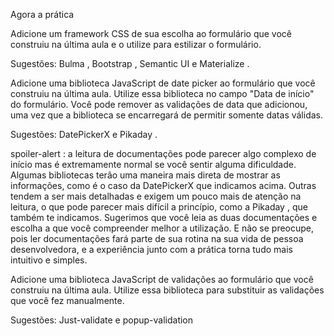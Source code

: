 Agora a prática

Adicione um framework CSS de sua escolha ao formulário que você construiu na última aula e o utilize para estilizar o formulário.

Sugestões: Bulma , Bootstrap , Semantic UI e Materialize .

Adicione uma biblioteca JavaScript de date picker ao formulário que você construiu na última aula. Utilize essa biblioteca no campo "Data de início" do formulário. Você pode remover as validações de data que adicionou, uma vez que a biblioteca se encarregará de permitir somente datas válidas.

Sugestões: DatePickerX e Pikaday .

spoiler-alert : a leitura de documentações pode parecer algo complexo de início mas é extremamente normal se você sentir alguma dificuldade. Algumas bibliotecas terão uma maneira mais direta de mostrar as informações, como é o caso da DatePickerX que indicamos acima. Outras tendem a ser mais detalhadas e exigem um pouco mais de atenção na leitura, o que pode parecer mais difícil a princípio, como a Pikaday , que também te indicamos. Sugerimos que você leia as duas documentações e escolha a que você compreender melhor a utilização. E não se preocupe, pois ler documentações fará parte de sua rotina na sua vida de pessoa desenvolvedora, e a experiência junto com a prática torna tudo mais intuitivo e simples.

Adicione uma biblioteca JavaScript de validações ao formulário que você construiu na última aula. Utilize essa biblioteca para substituir as validações que você fez manualmente.

Sugestões: Just-validate e popup-validation
